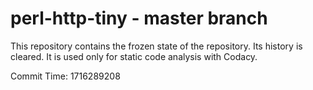 # perl-http-tiny - master branch

This repository contains the frozen state of the repository.
Its history is cleared. It is used only for static code
analysis with Codacy.

Commit Time: 1716289208